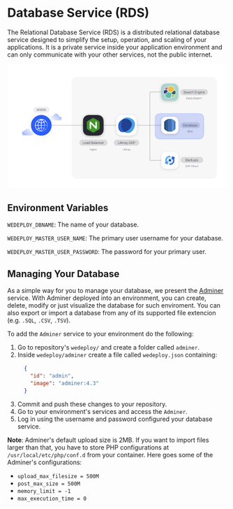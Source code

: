 # Database Service (RDS)

The Relational Database Service (RDS) is a distributed relational database
service designed to simplify the setup, operation, and scaling of your
applications. It is a private service inside your application environment and
can only communicate with your other services, not the public internet.

![Figure 1: The Relational Database Service is one of several services available in DXP Cloud.](../../images/services-database.png)

## Environment Variables

`WEDEPLOY_DBNAME`: The name of your database.

`WEDEPLOY_MASTER_USER_NAME`: The primary user username for your database.

`WEDEPLOY_MASTER_USER_PASSWORD`: The password for your primary user.

## Managing Your Database

As a simple way for you to manage your database, we present the [Adminer](https://hub.docker.com/_/adminer) service. With Adminer deployed into an environment, you can create, delete, modify or just visualize the database for such enviroment. You can also export or import a database from any of its supported file extencion (e.g. `.SQL`, `.CSV`, `.TSV`).

To add the `Adminer` service to your environment do the following: 

1. Go to repository's `wedeploy/` and create a folder called `adminer`. 
2. Inside `wedeploy/adminer` create a file called `wedeploy.json` containing:
   ```json
     {
       "id": "admin",
       "image": "adminer:4.3"
     }
3. Commit and push these changes to your repository.
4. Go to your environment's services and access the `Adminer`.
5. Log in using the username and password configured your database service.

**Note**: Adminer's default upload size is 2MB. If you want to import files larger than that, you have to store PHP configurations at `/usr/local/etc/php/conf.d` from your container. Here goes some of the Adminer's configurations:
  * `upload_max_filesize = 500M`
  * `post_max_size = 500M`
  * `memory_limit = -1`
  * `max_execution_time = 0`
